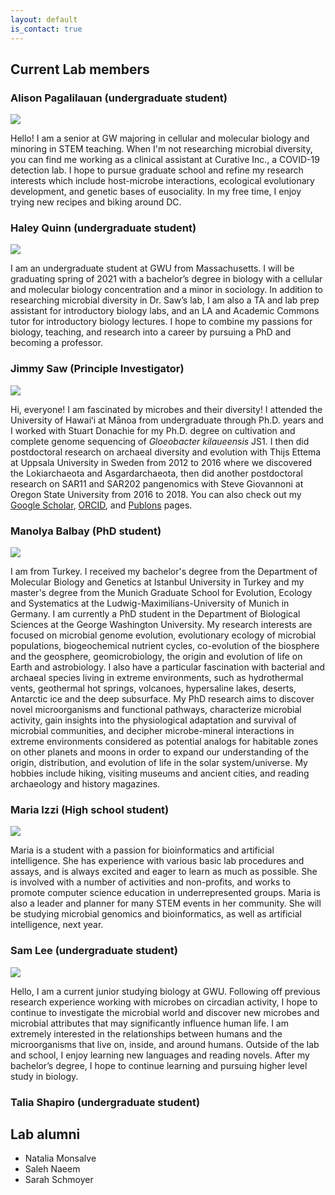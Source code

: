 ```yaml
---
layout: default
is_contact: true
---
```


## Current Lab members

### Alison Pagalilauan (undergraduate student)

<img class="profile-picture" src="images/ap.jpg">

Hello! I am a senior at GW majoring in cellular and molecular biology and minoring in STEM teaching. When I'm not researching microbial diversity, you can find me working as a clinical assistant at Curative Inc., a COVID-19 detection lab. I hope to pursue graduate school and refine my research interests which include host-microbe interactions, ecological evolutionary development, and genetic bases of eusociality. In my free time, I enjoy trying new recipes and biking around DC.

### Haley Quinn (undergraduate student)

<img class="profile-picture" src="images/hq.jpg">

I am an undergraduate student at GWU from Massachusetts. I will be graduating spring of 2021 with a bachelor’s degree in biology with a cellular and molecular biology concentration and a minor in sociology. In addition to researching microbial diversity in Dr. Saw’s lab, I am also a TA and lab prep assistant for introductory biology labs, and an LA and Academic Commons tutor for introductory biology lectures. I hope to combine my passions for biology, teaching, and research into a career by pursuing a PhD and becoming a professor.

### Jimmy Saw (Principle Investigator)

<img class="profile-picture" src="images/js2.jpg">

Hi, everyone! I am fascinated by microbes and their diversity! I attended the University of Hawaiʻi at Mānoa from undergraduate through Ph.D. years and I worked with Stuart Donachie for my Ph.D. degree on cultivation and complete genome sequencing of *Gloeobacter kilaueensis* JS1.
I then did postdoctoral research on archaeal diversity and evolution with Thijs Ettema at Uppsala University in Sweden from 2012 to 2016 where we discovered the Lokiarchaeota and Asgardarchaeota, then did another postdoctoral research on SAR11 and SAR202 pangenomics with Steve Giovannoni at Oregon State University from 2016 to 2018.
You can also check out my [Google Scholar](https://scholar.google.com/citations?user=9Vx-JTgAAAAJ&hl=en&oi=ao), [ORCID](https://orcid.org/0000-0001-8353-3854), and [Publons](https://publons.com/researcher/1441615/jimmy-saw/) pages.

### Manolya Balbay (PhD student)

<img class="profile-picture" src="images/mb.jpg">

I am from Turkey. I received my bachelor's degree from the Department of Molecular Biology and Genetics at Istanbul University in Turkey and my master's degree from the Munich Graduate School for Evolution, Ecology and Systematics at the Ludwig-Maximilians-University of Munich in Germany. I am currently a PhD student in the Department of Biological Sciences at the George Washington University. My research interests are focused on microbial genome evolution, evolutionary ecology of microbial populations, biogeochemical nutrient cycles, co-evolution of the biosphere and the geosphere, geomicrobiology, the origin and evolution of life on Earth and astrobiology. I also have a particular fascination with bacterial and archaeal species living in extreme environments, such as hydrothermal vents, geothermal hot springs, volcanoes, hypersaline lakes, deserts, Antarctic ice and the deep subsurface. My PhD research aims to discover novel microorganisms and functional pathways, characterize microbial activity, gain insights into the physiological adaptation and survival of microbial communities, and decipher microbe-mineral interactions in extreme environments considered as potential analogs for habitable zones on other planets and moons in order to expand our understanding of the origin, distribution, and evolution of life in the solar system/universe. My hobbies include hiking, visiting museums and ancient cities, and reading archaeology and history magazines.

### Maria Izzi (High school student)

<img class="profile-picture" src="images/mi2.jpg">

Maria is a student with a passion for bioinformatics and artificial intelligence. She has experience with various basic lab procedures and assays, and is always excited and eager to learn as much as possible. She is involved with a number of activities and non-profits, and works to promote computer science education in underrepresented groups. Maria is also a leader and planner for many STEM events in her community. She will be studying microbial genomics and bioinformatics, as well as artificial intelligence, next year.

### Sam Lee (undergraduate student)

<img class="profile-picture" src="images/sl.jpg">

Hello, I am a current junior studying biology at GWU. Following off previous research experience working with microbes on circadian activity, I hope to continue to investigate the microbial world and discover new microbes and microbial attributes that may significantly influence human life. I am extremely interested in the relationships between humans and the microorganisms that live on, inside, and around humans. Outside of the lab and school, I enjoy learning new languages and reading novels. After my bachelor’s degree, I hope to continue learning and pursuing higher level study in biology.

### Talia Shapiro (undergraduate student)

## Lab alumni

  - Natalia Monsalve
  - Saleh Naeem
  - Sarah Schmoyer
